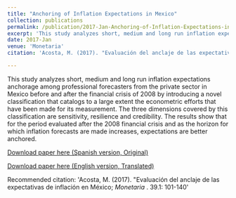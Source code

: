 ```yaml
---
title: "Anchoring of Inflation Expectations in Mexico"
collection: publications
permalink: /publication/2017-Jan-Anchoring-of-Inflation-Expectations-in-Mexico.md
excerpt: 'This study analyzes short, medium and long run inflation expectations anchorage among professional forecasters from the private sector in Mexico before and after the financial crisis of 2008 by introducing a novel classification that catalogs to a large extent the econometric efforts that have been made for its measurement. The three dimensions covered by this classification are sensitivity, resilience and credibility. The results show that for the period evaluated after the 2008 financial crisis and as the horizon for which inflation forecasts are made increases, expectations are better anchored.'
date: 2017-Jan
venue: 'Monetaria'
citation: 'Acosta, M. (2017). "Evaluación del anclaje de las expectativas de inflación en México; <i> Monetaria </i>. 39.1: 101-140'

---
```

This study analyzes short, medium and long run inflation expectations anchorage among professional forecasters from the private sector in Mexico before and after the financial crisis of 2008 by introducing a novel classification that catalogs to a large extent the econometric efforts that have been made for its measurement. The three dimensions covered by this classification are sensitivity, resilience and credibility. The results show that for the period evaluated after the 2008 financial crisis and as the horizon for which inflation forecasts are made increases, expectations are better anchored.

[Download paper here (Spanish version, Original)](https://www.cemla.org/PDF/monetaria/PUB_MON_XXXIX-01-03.pdf)

[Download paper here (English version, Translated)](https://www.cemla.org/PDF/monetaria/PUB-MON-V-01-03.pdf)

Recommended citation: 'Acosta, M. (2017). "Evaluación del anclaje de las expectativas de inflación en México; <i> Monetaria </i>. 39.1: 101-140'
